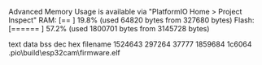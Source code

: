 Advanced Memory Usage is available via "PlatformIO Home > Project Inspect"
RAM:   [==        ]  19.8% (used 64820 bytes from 327680 bytes)
Flash: [======    ]  57.2% (used 1800701 bytes from 3145728 bytes)

   text    data     bss     dec     hex filename
1524643  297264   37777 1859684  1c6064 .pio\build\esp32cam\firmware.elf
